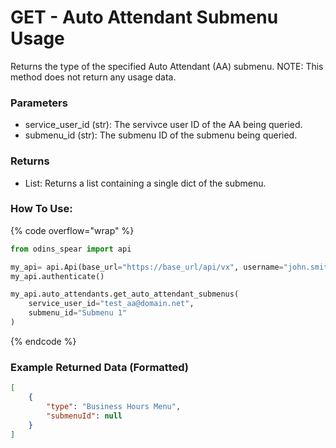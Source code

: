 # GET - Auto Attendant Submenu Usage

Returns the type of the specified Auto Attendant (AA) submenu. NOTE: This method does not return any usage data. 

### Parameters&#x20;

* service_user_id (str): The servivce user ID of the AA being queried.
* submenu_id (str): The submenu ID of the submenu being queried. 

### Returns

* List: Returns a list containing a single dict of the submenu. 

### How To Use:

{% code overflow="wrap" %}
```python
from odins_spear import api

my_api= api.Api(base_url="https://base_url/api/vx", username="john.smith", password="ODIN_INSTANCE_1")
my_api.authenticate()

my_api.auto_attendants.get_auto_attendant_submenus(
    service_user_id="test_aa@domain.net", 
    submenu_id="Submenu 1"
)
```
{% endcode %}

### Example Returned Data (Formatted)
```json
[
    {
        "type": "Business Hours Menu",
        "submenuId": null
    }
]

```
